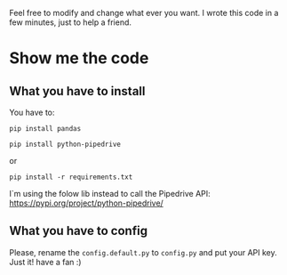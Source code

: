 Feel free to modify and change what ever you want. I wrote this code in a few minutes, just to help a friend.

# Show me the code

## What you have to install

You have to:

`pip install pandas`

`pip install python-pipedrive`

or

`pip install -r requirements.txt`

I`m using the folow lib instead to call the Pipedrive API: https://pypi.org/project/python-pipedrive/

## What you have to config

Please, rename the `config.default.py` to `config.py` and put your API key. Just it! have a fan :)

